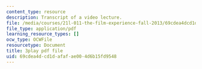 ```yaml
---
content_type: resource
description: Transcript of a video lecture.
file: /media/courses/21l-011-the-film-experience-fall-2013/69cdea4dcd1dafafae004d6b15fd9548_mPCTR32vxWo.pdf
file_type: application/pdf
learning_resource_types: []
ocw_type: OCWFile
resourcetype: Document
title: 3play pdf file
uid: 69cdea4d-cd1d-afaf-ae00-4d6b15fd9548
---
```

